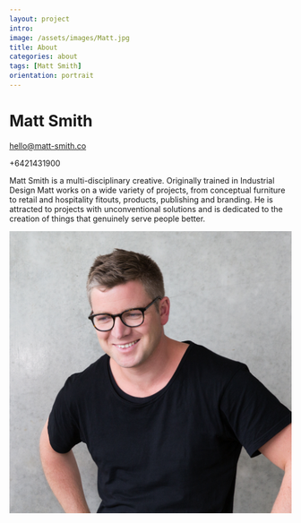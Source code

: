 ```yaml
---
layout: project
intro: 
image: /assets/images/Matt.jpg
title: About
categories: about
tags: [Matt Smith]
orientation: portrait
---
```


# Matt Smith

<a href="hello@matt-smith.co">hello@matt-smith.co</a> 

+6421431900

Matt Smith is a multi-disciplinary creative. Originally trained in Industrial Design Matt works on a wide variety of projects, from conceptual furniture to retail and hospitality fitouts, products, publishing and branding. He is attracted to projects with unconventional solutions and is dedicated to the creation of things that genuinely serve people better. 

![](/assets/images/Matt.jpg)


